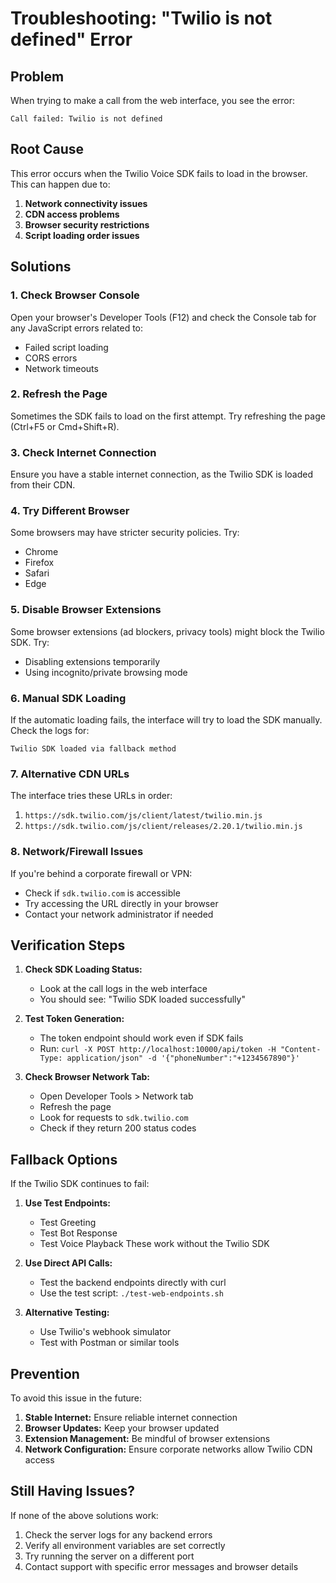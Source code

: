 # Troubleshooting: "Twilio is not defined" Error

## Problem
When trying to make a call from the web interface, you see the error:
```
Call failed: Twilio is not defined
```

## Root Cause
This error occurs when the Twilio Voice SDK fails to load in the browser. This can happen due to:

1. **Network connectivity issues**
2. **CDN access problems**
3. **Browser security restrictions**
4. **Script loading order issues**

## Solutions

### 1. Check Browser Console
Open your browser's Developer Tools (F12) and check the Console tab for any JavaScript errors related to:
- Failed script loading
- CORS errors
- Network timeouts

### 2. Refresh the Page
Sometimes the SDK fails to load on the first attempt. Try refreshing the page (Ctrl+F5 or Cmd+Shift+R).

### 3. Check Internet Connection
Ensure you have a stable internet connection, as the Twilio SDK is loaded from their CDN.

### 4. Try Different Browser
Some browsers may have stricter security policies. Try:
- Chrome
- Firefox
- Safari
- Edge

### 5. Disable Browser Extensions
Some browser extensions (ad blockers, privacy tools) might block the Twilio SDK. Try:
- Disabling extensions temporarily
- Using incognito/private browsing mode

### 6. Manual SDK Loading
If the automatic loading fails, the interface will try to load the SDK manually. Check the logs for:
```
Twilio SDK loaded via fallback method
```

### 7. Alternative CDN URLs
The interface tries these URLs in order:
1. `https://sdk.twilio.com/js/client/latest/twilio.min.js`
2. `https://sdk.twilio.com/js/client/releases/2.20.1/twilio.min.js`

### 8. Network/Firewall Issues
If you're behind a corporate firewall or VPN:
- Check if `sdk.twilio.com` is accessible
- Try accessing the URL directly in your browser
- Contact your network administrator if needed

## Verification Steps

1. **Check SDK Loading Status:**
   - Look at the call logs in the web interface
   - You should see: "Twilio SDK loaded successfully"

2. **Test Token Generation:**
   - The token endpoint should work even if SDK fails
   - Run: `curl -X POST http://localhost:10000/api/token -H "Content-Type: application/json" -d '{"phoneNumber":"+1234567890"}'`

3. **Check Browser Network Tab:**
   - Open Developer Tools > Network tab
   - Refresh the page
   - Look for requests to `sdk.twilio.com`
   - Check if they return 200 status codes

## Fallback Options

If the Twilio SDK continues to fail:

1. **Use Test Endpoints:**
   - Test Greeting
   - Test Bot Response
   - Test Voice Playback
   These work without the Twilio SDK

2. **Use Direct API Calls:**
   - Test the backend endpoints directly with curl
   - Use the test script: `./test-web-endpoints.sh`

3. **Alternative Testing:**
   - Use Twilio's webhook simulator
   - Test with Postman or similar tools

## Prevention

To avoid this issue in the future:

1. **Stable Internet:** Ensure reliable internet connection
2. **Browser Updates:** Keep your browser updated
3. **Extension Management:** Be mindful of browser extensions
4. **Network Configuration:** Ensure corporate networks allow Twilio CDN access

## Still Having Issues?

If none of the above solutions work:

1. Check the server logs for any backend errors
2. Verify all environment variables are set correctly
3. Try running the server on a different port
4. Contact support with specific error messages and browser details 